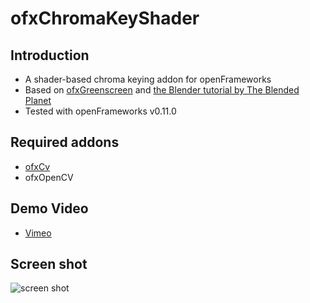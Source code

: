 # ofxChromaKeyShader

## Introduction

- A shader-based chroma keying addon for openFrameworks
- Based on [ofxGreenscreen](https://github.com/underdoeg/ofxGreenscreen) and [the Blender tutorial by The Blended Planet](https://archive.ph/RHWiW)
- Tested with openFrameworks v0.11.0

## Required addons

- [ofxCv](https://github.com/kylemcdonald/ofxCv)
- ofxOpenCV

## Demo Video

- [Vimeo](https://vimeo.com/132824761)

## Screen shot

![screen shot](https://raw.githubusercontent.com/musiko/ofxChromaKeyShader/master/screenshots/screenshot2.png)


